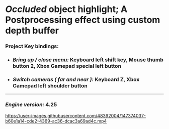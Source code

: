 # ***Occluded*** object highlight; A Postprocessing effect using custom depth buffer


### Project Key bindings:
- ### ***Bring up / close menu:*** Keyboard left shift key, Mouse thumb button 2, Xbox Gamepad special left button

- ### ***Switch cameras ( far and near ):*** Keyboard Z, Xbox Gamepad left shoulder button

<hr>

### ***Engine version:*** 4.25






https://user-images.githubusercontent.com/48392004/147374037-b60e1a14-cde2-4369-ac36-dcac3a69ad4c.mp4

